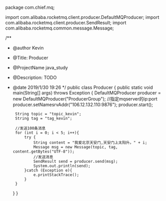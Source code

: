 package com.chief.mq;

import com.alibaba.rocketmq.client.producer.DefaultMQProducer;
import com.alibaba.rocketmq.client.producer.SendResult;
import com.alibaba.rocketmq.common.message.Message;

/**
 * @author Kevin
 * @Title: Producer
 * @ProjectName java_study
 * @Description: TODO
 * @date 2019/1/30 19:26
 */
public class Producer {
    public static void main(String[] args) throws Exception {
        DefaultMQProducer producer = new DefaultMQProducer("ProducerGroup");
        //指定mqserver的ip:port
        producer.setNamesrvAddr("106.12.132.110:9876");
        producer.start();

        String topic = "topic_kevin";
        String tag = "tag_kevin";

        //发送100条消息
        for (int i = 0; i < 5; i++){
            try {
                String content = "我爱北京天安门,天安门上太阳升。" + i;
                Message msg = new Message(topic, tag, content.getBytes("UTF-8"));
                //发送消息
                SendResult send = producer.send(msg);
                System.out.println(send);
            }catch (Exception e){
                e.printStackTrace();
            }
        }
    }
}
